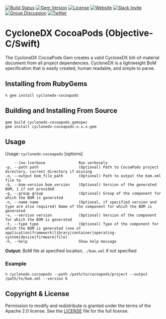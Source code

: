 [![Build Status](https://github.com/CycloneDX/cyclonedx-cocoapods/workflows/Xcode%20CI/badge.svg)](https://github.com/CycloneDX/cyclonedx-cocoapods/actions?workflow=Xcode+CI)
[![Gem Version](https://badge.fury.io/rb/cyclonedx-cocoapods.svg)](https://badge.fury.io/rb/cyclonedx-cocoapods)
[![License](https://img.shields.io/badge/license-Apache%202.0-brightgreen.svg)][License]
[![Website](https://img.shields.io/badge/https://-cyclonedx.org-blue.svg)](https://cyclonedx.org/)
[![Slack Invite](https://img.shields.io/badge/Slack-Join-blue?logo=slack&labelColor=393939)](https://cyclonedx.org/slack/invite)
[![Group Discussion](https://img.shields.io/badge/discussion-groups.io-blue.svg)](https://groups.io/g/CycloneDX)
[![Twitter](https://img.shields.io/twitter/url/http/shields.io.svg?style=social&label=Follow)](https://twitter.com/CycloneDX_Spec)


# CycloneDX CocoaPods (Objective-C/Swift)

The CycloneDX CocoaPods Gem creates a valid CycloneDX bill-of-material document from all project dependencies. CycloneDX is a lightweight BoM specification that is easily created, human readable, and simple to parse.

## Installing from RubyGems

```shell
% gem install cyclonedx-cocoapods
```

## Building and Installing From Source

```shell
gem build cyclonedx-cocoapods.gemspec
gem install cyclonedx-cocoapods-x.x.x.gem
```

## Usage
Usage: `cyclonedx-cocoapods` [options]

        --[no-]verbose               Run verbosely
    -p, --path path                  (Optional) Path to CocoaPods project directory, current directory if missing
    -o, --output bom_file_path       (Optional) Path to output the bom.xml file to
    -b, --bom-version bom_version    (Optional) Version of the generated BOM, 1 if not provided
    -g, --group group                (Optional) Group of the component for which the BOM is generated
    -n, --name name                  (Optional, if specified version and type are also required) Name of the component for which the BOM is generated
    -v, --version version            (Optional) Version of the component for which the BOM is generated
    -t, --type type                  (Optional) Type of the component for which the BOM is generated (one of application|framework|library|container|operating-system|device|firmware|file)
    -h, --help                       Show help message

**Output:** BoM file at specified location, `./bom.xml` if not specified

### Example

```shell
% cyclonedx-cocoapods --path /path/to/cocoapods/project --output /path/to/bom.xml --version 6 
```


## Copyright & License
Permission to modify and redistribute is granted under the terms of the Apache 2.0 license. See the [LICENSE] file for the full license.

[License]: https://github.com/CycloneDX/cyclonedx-cocoapods/blob/master/LICENSE